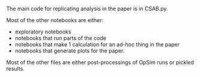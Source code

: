 The main code for replicating analysis in the paper is in CSAB.py. 

Most of the other notebooks are either: 
* exploratory notebooks
* notebooks that run parts of the code
* notebooks that make 1 calculation for an ad-hoc thing in the paper
* notebooks that generate plots for the paper. 

Most of the other files are either post-processings of OpSim runs or pickled results. 
